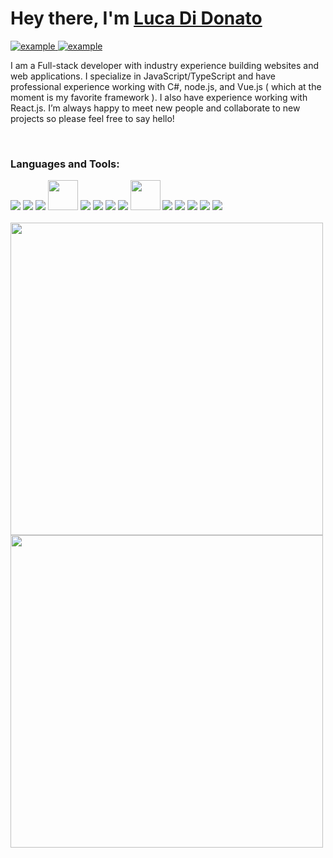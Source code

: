 <h1>Hey there, I'm <a  href="https://github.com/lucadido06/">Luca Di Donato </a></h1>

 <div>
    <a  href="https://www.linkedin.com/in/luca-di-donato/" target="_blank">
      <img src="https://img.shields.io/badge/Linked%20In-0A66C2.svg?style=for-the-badge&logo=linkedin&logoColor=white" alt="example"/>
    </a>
    <a  href="mailto:lucadidonato06@gmail.com" target="_blank">
      <img src="https://img.shields.io/badge/Gmail-D14836?style=for-the-badge&logo=gmail&logoColor=white" alt="example"/>
    </a>
 <div>



I am a Full-stack developer with industry experience building websites and web applications. 
I specialize in JavaScript/TypeScript and have professional experience working with C#, node.js, and Vue.js ( which at the moment is my favorite framework ).
I also have experience working with React.js. 
I’m always happy to meet new people and collaborate to new projects so please feel free to say hello!

<br>

<h3 align="left">Languages and Tools:</h3>
<p align="left"> 
<img src="https://img.icons8.com/color/48/4a90e2/javascript.png"/>
<img src="https://img.icons8.com/color/48/000000/typescript.png"/>
<img src="https://img.icons8.com/color/48/000000/vue-js.png"/>
<img height="48" src="https://logos-download.com/wp-content/uploads/2016/09/React_logo_logotype_emblem.png" />
<img src="https://img.icons8.com/color/48/000000/nodejs.png"/>
<img src="https://img.icons8.com/color/48/000000/c-sharp-logo.png"/>
<img src="https://img.icons8.com/color/48/000000/html-5--v1.png"/>
<img src="https://img.icons8.com/color/48/000000/css3.png"/>
<img height="48" src="https://avatars.githubusercontent.com/u/8908513?s=200&v=4"/>
<img src="https://img.icons8.com/color/48/000000/postgreesql.png"/>
<img src="https://img.icons8.com/color/48/000000/azure-1.png"/>
<img src="https://img.icons8.com/color/48/000000/git.png"/>
<img src="https://img.icons8.com/color/48/000000/visual-studio-code-2019.png"/>
<img src="https://img.icons8.com/color/48/000000/visual-studio.png"/>


<br>
<br>

<img src = "https://github-readme-streak-stats.herokuapp.com?user=lucadido06&theme=dark&hide_border=false" width = 500>

<img src = "https://github-readme-stats.vercel.app/api?username=lucadido06&show_icons=true&theme=dark" width = 500>
